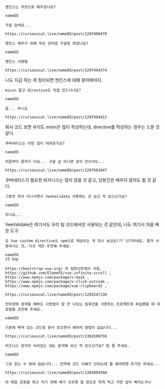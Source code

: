 
```
젠킨스는 무엇으로 배우셨나요?

nameEO

구글 검색요...

https://curiouscat.live/nameEO/post/1297408470

젠킨스 배우기 위해 무슨 단어로 구글링 하셨나요?

nameEO

젠킨스 사용법

https://curiouscat.live/nameEO/post/1297494374
```

나도 지금 하는 게 정리되면 젠킨스에 대해 찾아봐야지.

```
mixin 말고 directive도 직접 만드시나요?

nameEO

음... 아니요

https://curiouscat.live/nameEO/post/1297494412
```

회사 코드 보면 우리도 mixin은 많이 작성하는데, directive를 작성하는 경우는 드문 것 같다.

```
쿠버네티스는 어떤 점이 어려운가요?

nameEO

처음부터 끝까지 다요... 구글 급 아니면 굳이 안쓰셔도...

https://curiouscat.live/nameEO/post/1297501047
```

쿠버네티스가 필요한 비지니스는 많지 않을 것 같고, 당분간은 배우지 않아도 될 것 같다.

```
그동안 회사 다니시면서 VeeValidate 사용하는 곳 보신 적 있으신가요?

nameEO

아니요...
```

VeeValidate은 여기서도 우리 팀 코드에서만 사용되는 것 같은데, 나도 여기서 처음 배운 도구. 

```
오 Vue custom directive도 npm으로 제공되는 게 있나 보군요!?? 신기하네요. 즐겨 사용하시는 것, 다섯 개만 추천해 주세요.

nameEO
23 Sep

https://bootstrap-vue.org/ 의 컴포넌트에서 지원,
https://github.com/ElemeFE/vue-infinite-scroll ,
https://www.npmjs.com/package/v-mask ,
https://www.npmjs.com/package/v-click-outside ,
https://www.npmjs.com/package/vue-clipboard2 ,

https://curiouscat.live/nameEO/post/1292547130
```

```
인터넷에 검색을 해봐도 사용법이 잘 안 나오는 솔루션을 사용하는 프로젝트에 투입됐을 때 대응법을 조언해 주세요.

nameEO

기존에 짜져 있는 코드랑 문서 읽으면서 해야지 방법이 없습니다...

https://curiouscat.live/nameEO/post/1302580756
```

```
비즈니스 로직이 녹아있는 SQL 분석해 보신 적 있으신가요? 팁 좀 주세요.

nameEO

그냥 읽는 수 밖에 없습니다... 만약에 코드 이해가 안되는데 뭘 해야하면 추가만 하세요...

https://curiouscat.live/nameEO/post/1303094390
```

```
아 매일 운동을 하고 자기 전에 배가 꼬르륵 할 정도로 적게 먹고 자면 살이 빠지는구나
```